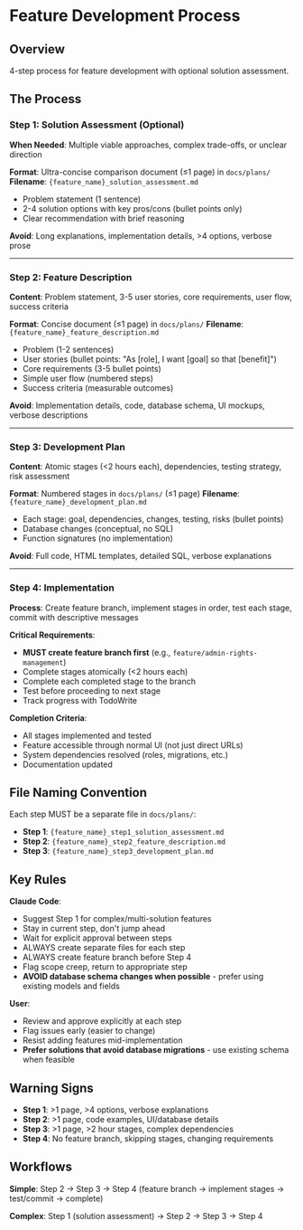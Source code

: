 # Feature Development Process

## Overview
4-step process for feature development with optional solution assessment.

## The Process

### Step 1: Solution Assessment (Optional)
**When Needed**: Multiple viable approaches, complex trade-offs, or unclear direction

**Format**: Ultra-concise comparison document (≤1 page) in `docs/plans/`
**Filename**: `{feature_name}_solution_assessment.md`
- Problem statement (1 sentence)
- 2-4 solution options with key pros/cons (bullet points only)
- Clear recommendation with brief reasoning

**Avoid**: Long explanations, implementation details, >4 options, verbose prose

---

### Step 2: Feature Description
**Content**: Problem statement, 3-5 user stories, core requirements, user flow, success criteria

**Format**: Concise document (≤1 page) in `docs/plans/`
**Filename**: `{feature_name}_feature_description.md`
- Problem (1-2 sentences)
- User stories (bullet points: "As [role], I want [goal] so that [benefit]")
- Core requirements (3-5 bullet points)
- Simple user flow (numbered steps)
- Success criteria (measurable outcomes)

**Avoid**: Implementation details, code, database schema, UI mockups, verbose descriptions

---

### Step 3: Development Plan
**Content**: Atomic stages (<2 hours each), dependencies, testing strategy, risk assessment

**Format**: Numbered stages in `docs/plans/` (≤1 page)
**Filename**: `{feature_name}_development_plan.md`
- Each stage: goal, dependencies, changes, testing, risks (bullet points)
- Database changes (conceptual, no SQL)
- Function signatures (no implementation)

**Avoid**: Full code, HTML templates, detailed SQL, verbose explanations

---

### Step 4: Implementation
**Process**: Create feature branch, implement stages in order, test each stage, commit with descriptive messages

**Critical Requirements**:
- **MUST create feature branch first** (e.g., `feature/admin-rights-management`)
- Complete stages atomically (<2 hours each)
- Complete each completed stage to the branch
- Test before proceeding to next stage
- Track progress with TodoWrite

**Completion Criteria**:
- All stages implemented and tested
- Feature accessible through normal UI (not just direct URLs)
- System dependencies resolved (roles, migrations, etc.)
- Documentation updated

## File Naming Convention
Each step MUST be a separate file in `docs/plans/`:
- **Step 1**: `{feature_name}_step1_solution_assessment.md`
- **Step 2**: `{feature_name}_step2_feature_description.md`
- **Step 3**: `{feature_name}_step3_development_plan.md`

## Key Rules

**Claude Code**:
- Suggest Step 1 for complex/multi-solution features
- Stay in current step, don't jump ahead
- Wait for explicit approval between steps
- ALWAYS create separate files for each step
- ALWAYS create feature branch before Step 4
- Flag scope creep, return to appropriate step
- **AVOID database schema changes when possible** - prefer using existing models and fields

**User**:
- Review and approve explicitly at each step
- Flag issues early (easier to change)
- Resist adding features mid-implementation
- **Prefer solutions that avoid database migrations** - use existing schema when feasible

## Warning Signs
- **Step 1**: >1 page, >4 options, verbose explanations
- **Step 2**: >1 page, code examples, UI/database details
- **Step 3**: >1 page, >2 hour stages, complex dependencies
- **Step 4**: No feature branch, skipping stages, changing requirements

## Workflows

**Simple**: Step 2 → Step 3 → Step 4 (feature branch → implement stages → test/commit → complete)

**Complex**: Step 1 (solution assessment) → Step 2 → Step 3 → Step 4